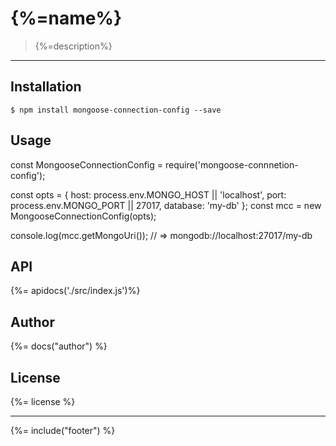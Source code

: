 # {%=name%}

> {%=description%}

---

## Installation

```
$ npm install mongoose-connection-config --save
```

## Usage

const MongooseConnectionConfig = require('mongoose-connnetion-config');

const opts = {
  host: process.env.MONGO_HOST || 'localhost',
  port: process.env.MONGO_PORT || 27017,
  database: 'my-db'
};
const mcc = new MongooseConnectionConfig(opts);

console.log(mcc.getMongoUri()); // => mongodb://localhost:27017/my-db

## API

{%= apidocs('./src/index.js')%}

## Author
{%= docs("author") %}

## License
{%= license %}

***

{%= include("footer") %}
